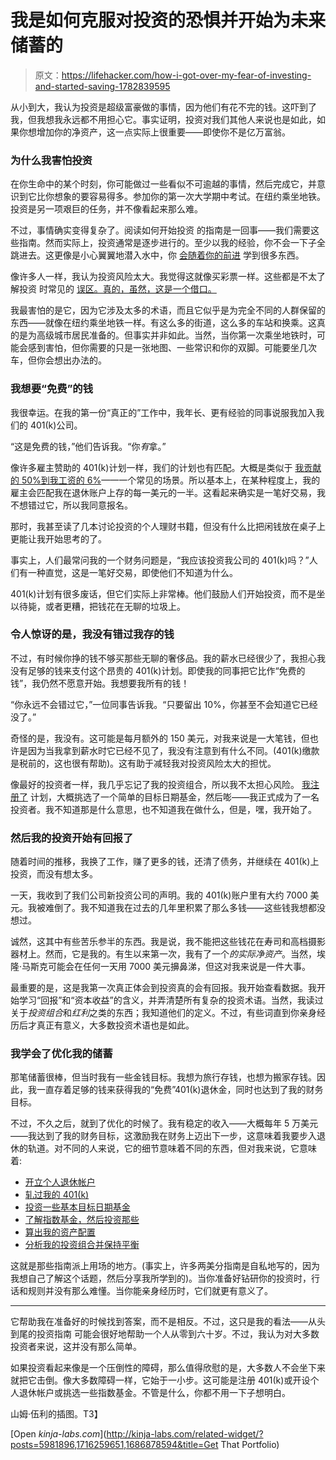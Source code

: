 # 我是如何克服对投资的恐惧并开始为未来储蓄的

> 原文：<https://lifehacker.com/how-i-got-over-my-fear-of-investing-and-started-saving-1782839595>

从小到大，我认为投资是超级富豪做的事情，因为他们有花不完的钱。这吓到了我，但我想我永远都不用担心它。事实证明，投资对我们其他人来说也是如此，如果你想增加你的净资产，这一点实际上很重要——即使你不是亿万富翁。



### 为什么我害怕投资

在你生命中的某个时刻，你可能做过一些看似不可逾越的事情，然后完成它，并意识到它比你想象的要容易得多。参加你的第一次大学期中考试。在纽约乘坐地铁。投资是另一项艰巨的任务，并不像看起来那么难。

不过，事情确实变得复杂了。阅读如何开始投资 的指南是一回事——我们需要这些指南。然而实际上，投资通常是逐步进行的。至少以我的经验，你不会一下子全跳进去。这更像是小心翼翼地潜入水中，你 [会随着你的前进](https://lifehacker.com/you-learn-a-lot-about-investing-as-you-go-so-don-t-be-1738399489) 学到很多东西。

像许多人一样，我认为投资风险太大。我觉得这就像买彩票一样。这些都是不太了解投资 时常见的 [误区。真的，虽然，这是一个借口。](http://twocents.lifehacker.com/five-common-myths-that-keep-people-from-investing-debu-1716259651#_ga=1.69697936.164040709.1467235722)

我最害怕的是它，因为它涉及太多的术语，而且它似乎是为完全不同的人群保留的东西——就像在纽约乘坐地铁一样。有这么多的街道，这么多的车站和换乘。这真的是为高级城市居民准备的。但事实并非如此。当然，当你第一次乘坐地铁时，可能会感到害怕，但你需要的只是一张地图、一些常识和你的双脚。可能要坐几次车，但你会想出办法的。

### 我想要“免费”的钱

我很幸运。在我的第一份“真正的”工作中，我年长、更有经验的同事说服我加入我们的 401(k)公司。

“这是免费的钱，”他们告诉我。“你*有*拿。”

像许多雇主赞助的 401(k)计划一样，我们的计划也有匹配。大概是类似于 [我贡献的 50%到我工资的 6%](https://lifehacker.com/double-your-investments-guaranteed-why-you-shouldnt-p-33062119)——一个常见的场景。所以基本上，在某种程度上，我的雇主会匹配我在退休账户上存的每一美元的一半。这看起来确实是一笔好交易，我不想错过它，所以我同意报名。

那时，我甚至读了几本讨论投资的个人理财书籍，但没有什么比把闲钱放在桌子上更能让我开始思考的了。

事实上，人们最常问我的一个财务问题是，“我应该投资我公司的 401(k)吗？”人们有一种直觉，这是一笔好交易，即使他们不知道为什么。

401(k)计划有很多废话，但它们实际上非常棒。他们鼓励人们开始投资，而不是坐以待毙，或者更糟，把钱花在无聊的垃圾上。

### 令人惊讶的是，我没有错过我存的钱

不过，有时候你挣的钱不够买那些无聊的奢侈品。我的薪水已经很少了，我担心我没有足够的钱来支付这个昂贵的 401(k)计划。即使我的同事把它比作“免费的钱”，我仍然不愿意开始。我想要我所有的钱！

“你永远不会错过它，”一位同事告诉我。“只要留出 10%，你甚至不会知道它已经没了。”

奇怪的是，我没有。这可能是每月额外的 150 美元，对我来说是一大笔钱，但也许是因为当我拿到薪水时它已经不见了，我没有注意到有什么不同。(401(k)缴款是税前的，这也很有帮助)。这有助于减轻我对投资风险太大的担忧。

像最好的投资者一样，我几乎忘记了我的投资组合，所以我不太担心风险。 [我注册了](http://twocents.lifehacker.com/a-beginner-s-guide-to-starting-a-401-k-1592233003) 计划，大概挑选了一个简单的目标日期基金，然后嘭——我正式成为了一名投资者。我不知道那是什么意思，也不知道我在做什么，但是，嘿，我开始了。

### 然后我的投资开始有回报了

随着时间的推移，我换了工作，赚了更多的钱，还清了债务，并继续在 401(k)上投资，而没有想太多。

一天，我收到了我们公司新投资公司的声明。我的 401(k)账户里有大约 7000 美元。我被难倒了。我不知道我在过去的几年里积累了那么多钱——这些钱我想都没想过。

诚然，这其中有些苦乐参半的东西。我是说，我不能把这些钱花在寿司和高档摄影器材上。然而，它是我的。有生以来第一次，我有了一个*的实际净资产*。当然，埃隆·马斯克可能会在任何一天用 7000 美元擤鼻涕，但这对我来说是一件大事。

最重要的是，这是我第一次真正体会到投资真的会有回报。我开始查看数据。我开始学习“回报”和“资本收益”的含义，并弄清楚所有复杂的投资术语。当然，我读过关于*投资组合*和*红利*之类的东西；我知道他们的定义。不过，有些词直到你亲身经历后才真正有意义，大多数投资术语也是如此。

### 我学会了优化我的储蓄

那笔储蓄很棒，但当时我有一些金钱目标。我想为旅行存钱，也想为搬家存钱。因此，我一直存着足够的钱来获得我的“免费”401(k)退休金，同时也达到了我的财务目标。

不过，不久之后，就到了优化的时候了。我有稳定的收入——大概每年 5 万美元——我达到了我的财务目标，这激励我在财务上迈出下一步，这意味着我要步入退休的轨道。对不同的人来说，它的细节意味着不同的东西，但对我来说，它意味着:

*   [开立个人退休帐户](http://twocents.lifehacker.com/a-beginner-s-guide-to-opening-an-ira-1607498930)
*   [轧过我的 401(k)](http://lifehacker.com/what-should-i-do-with-my-old-orphaned-401-k-s-1624399449)
*   [投资一些基本目标日期基金](http://twocents.lifehacker.com/why-target-date-funds-might-be-riskier-than-you-think-1708575188)
*   [了解指数基金，然后投资那些](http://twocents.lifehacker.com/how-index-funds-make-investing-easier-and-less-scary-1751260409)
*   [算出我的资产配置](http://twocents.lifehacker.com/how-to-build-an-easy-beginner-set-and-forget-investm-1686878594)
*   [分析我的投资组合并保持平衡](http://twocents.lifehacker.com/how-to-start-tracking-your-investments-with-personal-ca-1697801188)

这就是那些指南派上用场的地方。(事实上，许多两美分指南是自私地写的，因为我想自己了解这个话题，然后分享我所学到的)。当你准备好钻研你的投资时，行话和规则并没有那么难懂。当你能亲身经历时，它们就更有意义了。

* * *

它帮助我在准备好的时候找到答案，而不是相反。不过，这只是我的看法——从头到尾的投资指南 可能会很好地帮助一个人从零到六十岁。不过，我认为对大多数投资者来说，这并没有那么简单。

如果投资看起来像是一个压倒性的障碍，那么值得欣慰的是，大多数人不会坐下来就把它击倒。像大多数障碍一样，它始于一小步。这可能是注册 401(k)或开设个人退休帐户或挑选一些指数基金。不管是什么，你都不用一下子想明白。

山姆·伍利的插图。T3】

[Open *kinja-labs.com*](http://kinja-labs.com/related-widget/?posts=5981896,1716259651,1686878594&title=Get That Portfolio)